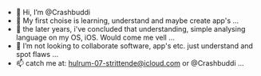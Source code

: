 - 👋 Hi, I’m @Crashbuddi
- 👀 My first choise is learning, understand and maybe create app's ...
- 🌱 the later years, i've concluded that understanding, simple analysing language on my OS, iOS. Would come me vell  ...
- 💞️ I’m not looking to collaborate software, app's etc. just understand and spot flaws ...
- 📫 catch me at: hulrum-07-strittende@icloud.com or @Crashbuddi ...

<!---
Crashbuddi/Crashbuddi is a ✨ special ✨ repository because its `README.md` (this file) appears on your GitHub profile.
You can click the Preview link to take a look at your changes.
--->
